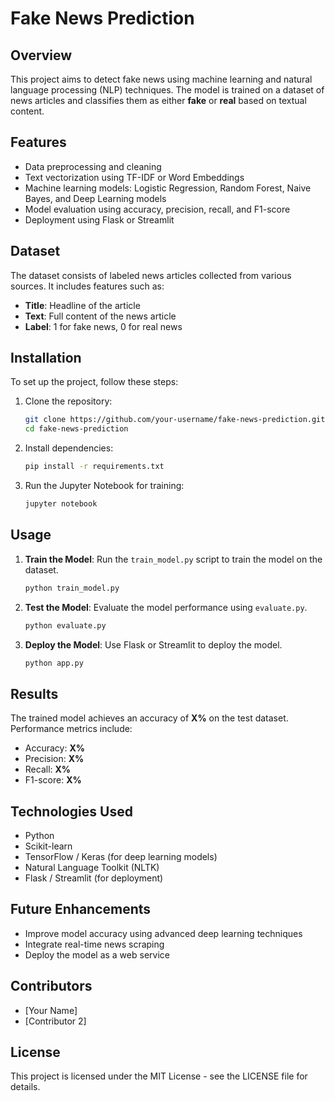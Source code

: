# Fake News Prediction

## Overview
This project aims to detect fake news using machine learning and natural language processing (NLP) techniques. The model is trained on a dataset of news articles and classifies them as either **fake** or **real** based on textual content.

## Features
- Data preprocessing and cleaning
- Text vectorization using TF-IDF or Word Embeddings
- Machine learning models: Logistic Regression, Random Forest, Naive Bayes, and Deep Learning models
- Model evaluation using accuracy, precision, recall, and F1-score
- Deployment using Flask or Streamlit

## Dataset
The dataset consists of labeled news articles collected from various sources. It includes features such as:
- **Title**: Headline of the article
- **Text**: Full content of the news article
- **Label**: 1 for fake news, 0 for real news

## Installation
To set up the project, follow these steps:

1. Clone the repository:
   ```bash
   git clone https://github.com/your-username/fake-news-prediction.git
   cd fake-news-prediction
   ```

2. Install dependencies:
   ```bash
   pip install -r requirements.txt
   ```

3. Run the Jupyter Notebook for training:
   ```bash
   jupyter notebook
   ```

## Usage
1. **Train the Model**: Run the `train_model.py` script to train the model on the dataset.
   ```bash
   python train_model.py
   ```
2. **Test the Model**: Evaluate the model performance using `evaluate.py`.
   ```bash
   python evaluate.py
   ```
3. **Deploy the Model**: Use Flask or Streamlit to deploy the model.
   ```bash
   python app.py
   ```

## Results
The trained model achieves an accuracy of **X%** on the test dataset. Performance metrics include:
- Accuracy: **X%**
- Precision: **X%**
- Recall: **X%**
- F1-score: **X%**

## Technologies Used
- Python
- Scikit-learn
- TensorFlow / Keras (for deep learning models)
- Natural Language Toolkit (NLTK)
- Flask / Streamlit (for deployment)

## Future Enhancements
- Improve model accuracy using advanced deep learning techniques
- Integrate real-time news scraping
- Deploy the model as a web service

## Contributors
- [Your Name]
- [Contributor 2]

## License
This project is licensed under the MIT License - see the LICENSE file for details.
